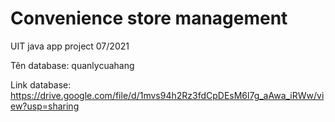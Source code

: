 # Convenience store management
UIT java app project 07/2021

Tên database: quanlycuahang

Link database: https://drive.google.com/file/d/1mvs94h2Rz3fdCpDEsM6l7g_aAwa_iRWw/view?usp=sharing
